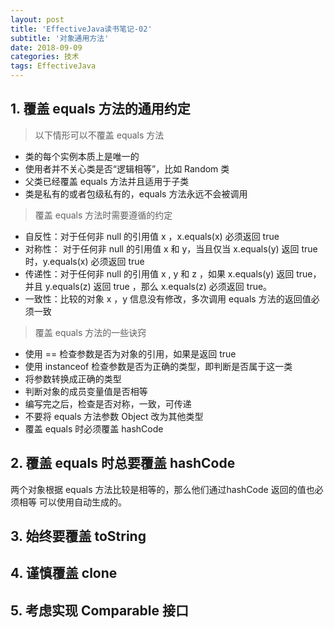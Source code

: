 ```yaml
---
layout: post
title: 'EffectiveJava读书笔记-02'
subtitle: '对象通用方法'
date: 2018-09-09
categories: 技术
tags: EffectiveJava
---
```

## 1. 覆盖 equals 方法的通用约定
> 以下情形可以不覆盖 equals 方法
* 类的每个实例本质上是唯一的
* 使用者并不关心类是否“逻辑相等”，比如 Random 类
* 父类已经覆盖 equals 方法并且适用于子类
* 类是私有的或者包级私有的，equals 方法永远不会被调用
> 覆盖 equals 方法时需要遵循的约定
* 自反性：对于任何非 null 的引用值 x ，x.equals(x) 必须返回 true
* 对称性： 对于任何非 null 的引用值 x 和 y，当且仅当 x.equals(y) 返回 true 时，y.equals(x) 必须返回 true
* 传递性：对于任何非 null 的引用值 x , y 和 z ，如果 x.equals(y) 返回 true，并且 y.equals(z) 返回 true ，那么 x.equals(z) 必须返回 true。
* 一致性：比较的对象 x ，y 信息没有修改，多次调用 equals 方法的返回值必须一致
> 覆盖 equals 方法的一些诀窍
* 使用 == 检查参数是否为对象的引用，如果是返回 true
* 使用 instanceof 检查参数是否为正确的类型，即判断是否属于这一类
* 将参数转换成正确的类型
* 判断对象的成员变量值是否相等
* 编写完之后，检查是否对称，一致，可传递
* 不要将 equals 方法参数 Object 改为其他类型
* 覆盖 equals 时必须覆盖 hashCode
## 2. 覆盖 equals 时总要覆盖 hashCode
两个对象根据 equals 方法比较是相等的，那么他们通过hashCode 返回的值也必须相等
可以使用自动生成的。
## 3. 始终要覆盖 toString
## 4. 谨慎覆盖 clone
## 5. 考虑实现 Comparable 接口

